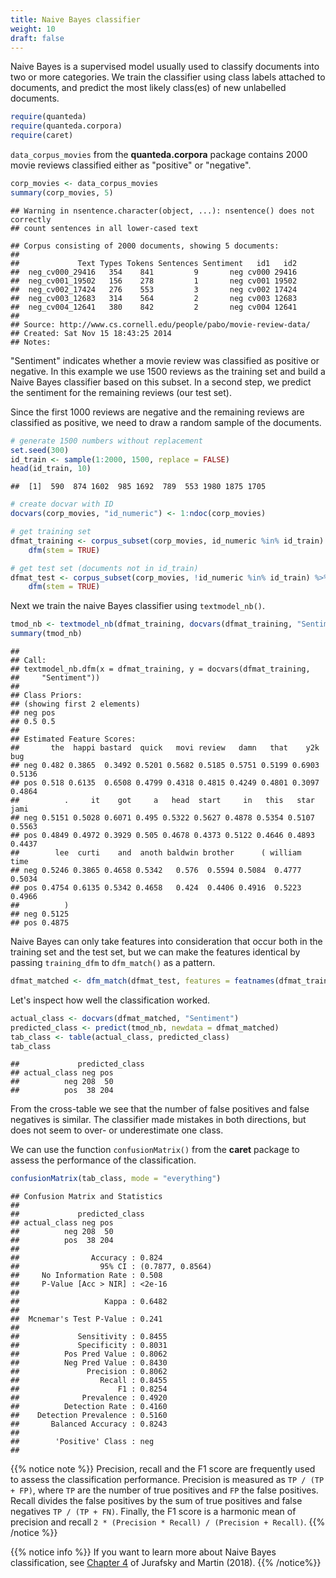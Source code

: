 ```yaml
---
title: Naive Bayes classifier
weight: 10
draft: false
---
```


Naive Bayes is a supervised model usually used to classify documents into two or more categories. We train the classifier using class labels attached to documents, and predict the most likely class(es) of new unlabelled documents.


```r
require(quanteda)
require(quanteda.corpora)
require(caret)
```

`data_corpus_movies` from the **quanteda.corpora** package contains 2000 movie reviews classified either as "positive" or "negative".


```r
corp_movies <- data_corpus_movies
summary(corp_movies, 5)
```

```
## Warning in nsentence.character(object, ...): nsentence() does not correctly
## count sentences in all lower-cased text
```

```
## Corpus consisting of 2000 documents, showing 5 documents:
## 
##             Text Types Tokens Sentences Sentiment   id1   id2
##  neg_cv000_29416   354    841         9       neg cv000 29416
##  neg_cv001_19502   156    278         1       neg cv001 19502
##  neg_cv002_17424   276    553         3       neg cv002 17424
##  neg_cv003_12683   314    564         2       neg cv003 12683
##  neg_cv004_12641   380    842         2       neg cv004 12641
## 
## Source: http://www.cs.cornell.edu/people/pabo/movie-review-data/
## Created: Sat Nov 15 18:43:25 2014
## Notes:
```

"Sentiment" indicates whether a movie review was classified as positive or negative. In this example we use 1500 reviews as the training set and build a Naive Bayes classifier based on this subset. In a second step, we predict the sentiment for the remaining reviews (our test set).

Since the first 1000 reviews are negative and the remaining reviews are classified as positive, we need to draw a random sample of the documents.


```r
# generate 1500 numbers without replacement
set.seed(300)
id_train <- sample(1:2000, 1500, replace = FALSE)
head(id_train, 10)
```

```
##  [1]  590  874 1602  985 1692  789  553 1980 1875 1705
```

```r
# create docvar with ID
docvars(corp_movies, "id_numeric") <- 1:ndoc(corp_movies)

# get training set
dfmat_training <- corpus_subset(corp_movies, id_numeric %in% id_train) %>%
    dfm(stem = TRUE)

# get test set (documents not in id_train)
dfmat_test <- corpus_subset(corp_movies, !id_numeric %in% id_train) %>%
    dfm(stem = TRUE)
```

Next we train the naive Bayes classifier using `textmodel_nb()`.


```r
tmod_nb <- textmodel_nb(dfmat_training, docvars(dfmat_training, "Sentiment"))
summary(tmod_nb)
```

```
## 
## Call:
## textmodel_nb.dfm(x = dfmat_training, y = docvars(dfmat_training, 
##     "Sentiment"))
## 
## Class Priors:
## (showing first 2 elements)
## neg pos 
## 0.5 0.5 
## 
## Estimated Feature Scores:
##       the  happi bastard  quick   movi review   damn   that    y2k    bug
## neg 0.482 0.3865  0.3492 0.5201 0.5682 0.5185 0.5751 0.5199 0.6903 0.5136
## pos 0.518 0.6135  0.6508 0.4799 0.4318 0.4815 0.4249 0.4801 0.3097 0.4864
##          .     it    got     a   head  start     in   this   star   jami
## neg 0.5151 0.5028 0.6071 0.495 0.5322 0.5627 0.4878 0.5354 0.5107 0.5563
## pos 0.4849 0.4972 0.3929 0.505 0.4678 0.4373 0.5122 0.4646 0.4893 0.4437
##        lee  curti    and  anoth baldwin brother      ( william   time
## neg 0.5246 0.3865 0.4658 0.5342   0.576  0.5594 0.5084  0.4777 0.5034
## pos 0.4754 0.6135 0.5342 0.4658   0.424  0.4406 0.4916  0.5223 0.4966
##          )
## neg 0.5125
## pos 0.4875
```


Naive Bayes can only take features into consideration that occur both in the training set and the test set, but we can make the features identical by passing `training_dfm` to `dfm_match()` as a pattern.


```r
dfmat_matched <- dfm_match(dfmat_test, features = featnames(dfmat_training))
```

Let's inspect how well the classification worked.


```r
actual_class <- docvars(dfmat_matched, "Sentiment")
predicted_class <- predict(tmod_nb, newdata = dfmat_matched)
tab_class <- table(actual_class, predicted_class)
tab_class
```

```
##             predicted_class
## actual_class neg pos
##          neg 208  50
##          pos  38 204
```

From the cross-table we see that the number of false positives and false negatives is similar. The classifier made mistakes in both directions, but does not seem to over- or underestimate one class.

We can use the function `confusionMatrix()` from the **caret** package to assess the performance of the classification.


```r
confusionMatrix(tab_class, mode = "everything")
```

```
## Confusion Matrix and Statistics
## 
##             predicted_class
## actual_class neg pos
##          neg 208  50
##          pos  38 204
##                                           
##                Accuracy : 0.824           
##                  95% CI : (0.7877, 0.8564)
##     No Information Rate : 0.508           
##     P-Value [Acc > NIR] : <2e-16          
##                                           
##                   Kappa : 0.6482          
##                                           
##  Mcnemar's Test P-Value : 0.241           
##                                           
##             Sensitivity : 0.8455          
##             Specificity : 0.8031          
##          Pos Pred Value : 0.8062          
##          Neg Pred Value : 0.8430          
##               Precision : 0.8062          
##                  Recall : 0.8455          
##                      F1 : 0.8254          
##              Prevalence : 0.4920          
##          Detection Rate : 0.4160          
##    Detection Prevalence : 0.5160          
##       Balanced Accuracy : 0.8243          
##                                           
##        'Positive' Class : neg             
## 
```

{{% notice note %}}
Precision, recall and the F1 score are frequently used to assess the classification performance. Precision is measured as `TP / (TP + FP)`, where `TP` are the number of true positives and  `FP`  the false positives. Recall divides the false positives by the sum of true positives and false negatives `TP / (TP + FN)`. Finally, the F1 score is a harmonic mean of precision and recall `2 * (Precision * Recall) / (Precision + Recall)`.
{{% /notice %}}

{{% notice info %}}
If you want to learn more about Naive Bayes classification, see [Chapter 4](https://web.stanford.edu/~jurafsky/slp3/4.pdf) of Jurafsky and Martin (2018).
{{% /notice%}}
